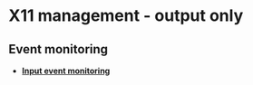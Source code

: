 
# X11 management - output only

## Event monitoring

* [**Input event monitoring**](event_monitoring/input-event-monitoring.aliases)

